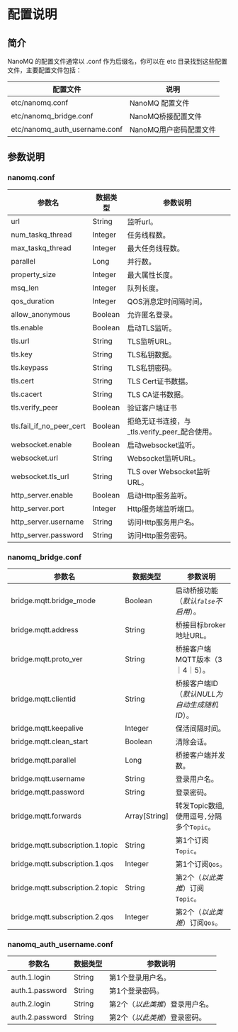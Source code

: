 # 配置说明


## 简介

NanoMQ 的配置文件通常以 .conf 作为后缀名，你可以在 etc 目录找到这些配置文件，主要配置文件包括：

| 配置文件                      | 说明                   |
| ----------------------------- | ---------------------- |
| etc/nanomq.conf               | NanoMQ 配置文件        |
| etc/nanomq_bridge.conf        | NanoMQ桥接配置文件     |
| etc/nanomq_auth_username.conf | NanoMQ用户密码配置文件 |

## 参数说明

### nanomq.conf
| 参数名                  | 数据类型    | 参数说明                                                  |
| --------------------- | ------- | ------------------------------------------------------------ |
| url              | String  | 监听url。                                                    |
|num_taskq_thread | Integer | 任务线程数。 |
|max_taskq_thread | Integer | 最大任务线程数。 |
|parallel |Long  | 并行数。 |
|property_size |Integer  | 最大属性长度。 |
|msq_len | Integer | 队列长度。 |
|qos_duration | Integer | QOS消息定时间隔时间。 |
|allow_anonymous | Boolean | 允许匿名登录。 |
|tls.enable | Boolean | 启动TLS监听。 |
|tls.url |String  | TLS监听URL。 |
|tls.key | String | TLS私钥数据。 |
|tls.keypass | String | TLS私钥密码。 |
|tls.cert |String  | TLS Cert证书数据。 |
|tls.cacert | String | TLS CA证书数据。|
|tls.verify_peer | Boolean | 验证客户端证书 |
|tls.fail_if_no_peer_cert | Boolean | 拒绝无证书连接，与_tls.verify_peer_配合使用。 |
|websocket.enable | Boolean | 启动websocket监听。 |
|websocket.url | String  | Websocket监听URL。 |
|websocket.tls_url |  String | TLS over Websocket监听URL。 |
|http_server.enable| Boolean | 启动Http服务监听。 |
|http_server.port | Integer | Http服务端监听端口。 |
|http_server.username | String | 访问Http服务用户名。 |
|http_server.password | String | 访问Http服务密码。 |

### nanomq_bridge.conf
| 参数名                  | 数据类型    | 参数说明                                                  |
| --------------------- | ------- | ------------------------------------------------------------ |
|bridge.mqtt.bridge_mode | Boolean | 启动桥接功能（*默认`false`不启用*）。 |
|bridge.mqtt.address | String | 桥接目标broker地址URL。 |
|bridge.mqtt.proto_ver | String | 桥接客户端MQTT版本（3｜4｜5）。 |
|bridge.mqtt.clientid | String | 桥接客户端ID（*默认NULL为自动生成随机ID*）。 |
|bridge.mqtt.keepalive | Integer | 保活间隔时间。 |
|bridge.mqtt.clean_start | Boolean | 清除会话。 |
|bridge.mqtt.parallel | Long | 桥接客户端并发数。 |
|bridge.mqtt.username | String | 登录用户名。 |
|bridge.mqtt.password | String | 登录密码。 |
|bridge.mqtt.forwards | Array[String] | 转发Topic数组, 使用逗号`,`分隔多个`Topic`。 |
| bridge.mqtt.subscription.1.topic | String | 第1个订阅`Topic`。                               |
| bridge.mqtt.subscription.1.qos | Integer | 第1个订阅`Qos`。                       |
| bridge.mqtt.subscription.2.topic | String        | 第2个（*以此类推*）订阅`Topic`。             |
| bridge.mqtt.subscription.2.qos   | Integer       | 第2个（*以此类推*）订阅`Qos`。 |

### nanomq_auth_username.conf

| 参数名          | 数据类型 | 参数说明                        |
| --------------- | -------- | ------------------------------- |
| auth.1.login    | String   | 第1个登录用户名。               |
| auth.1.password | String   | 第1个登录密码。                 |
| auth.2.login    | String   | 第2个（*以此类推*）登录用户名。 |
| auth.2.password | String   | 第2个（*以此类推*）登录密码。   |

